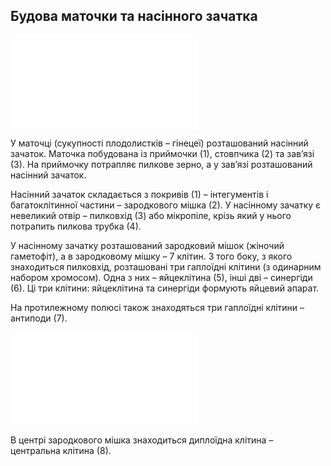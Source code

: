 Будова маточки та насінного зачатка
-----------------------------------

![image](2.pdf) 

У маточці (сукупності плодолистків – гінецеї) розташований насінний
зачаток. Маточка побудована із приймочки (1), стовпчика (2) та зав’язі
(3). На приймочку потрапляє пилкове зерно, а у зав’язі розташований
насінний зачаток.


Насінний зачаток складається з <span class="p1">покривів</span> (1) – <span class="p1">інтегументів</span> і
<span class="p1">багатоклітинної частини</span> – зародкового мішка (2). У насінному зачатку
є невеликий отвір – <span class="p1">пилковхід</span> (3) або <span class="p1">мікропіле</span>, крізь який у
нього потрапить пилкова трубка (4).

У насінному зачатку розташований зародковий мішок (жіночий гаметофіт), а
в зародковому мішку – 7 клітин. З того боку, з якого знаходиться
пилковхід, розташовані <span class="p1">три гаплоїдні клітини</span> (з одинарним набором
хромосом). Одна з них – <span class="p1">яйцеклітина</span> (5), інші дві – <span class="p1">синергіди</span>
(6). Ці три клітини: яйцеклітина та синергіди формують яйцевий апарат.

На протилежному полюсі також знаходяться три гаплоїдні клітини –
<span class="p1">антиподи</span> (7). 

![image](3.pdf)

В центрі зародкового мішка знаходиться диплоїдна клітина – центральна клітина (8).
